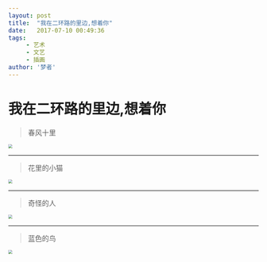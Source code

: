 ```yaml
---
layout: post
title:  "我在二环路的里边,想着你"
date:   2017-07-10 00:49:36
tags:
     - 艺术
     - 文艺
     - 插画
author: '梦者'
---
```

# 我在二环路的里边,想着你
> 春风十里

<img src="https://supermanxkq.github.io/img/flower.jpeg" style="zoom:50%" />

---

> 花里的小猫



<img src="https://supermanxkq.github.io/img/cat.jpeg" style="zoom:50%" />



---


> 奇怪的人

<img src="https://supermanxkq.github.io/img/people.jpeg" style="zoom:50%" />


---


> 蓝色的鸟

<img src="https://supermanxkq.github.io/img/bird.jpeg" style="zoom:50%" />